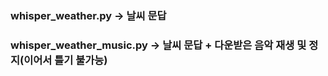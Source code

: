 ### whisper_weather.py -> 날씨 문답
### whisper_weather_music.py -> 날씨 문답 + 다운받은 음악 재생 및 정지(이어서 틀기 불가능)
